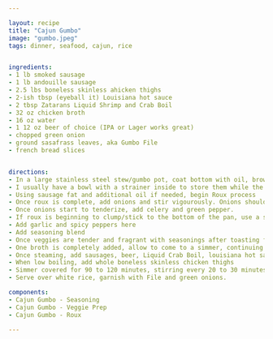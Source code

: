 ```yaml
---

layout: recipe
title: "Cajun Gumbo"
image: "gumbo.jpeg"
tags: dinner, seafood, cajun, rice


ingredients:
- 1 lb smoked sausage
- 1 lb andouille sausage
- 2.5 lbs boneless skinless ahicken thighs
- 2-ish tbsp (eyeball it) Louisiana hot sauce
- 2 tbsp Zatarans Liquid Shrimp and Crab Boil
- 32 oz chicken broth
- 16 oz water
- 1 12 oz beer of choice (IPA or Lager works great)
- chopped green onion
- ground sasafrass leaves, aka Gumbo File
- french bread slices


directions:
- In a large stainless steel stew/gumbo pot, coat bottom with oil, brown sausages in batches, and set aside. Season with Tonys as you go. 
- I usually have a bowl with a strainer inside to store them while the rest are cooking
- Using sausage fat and additional oil if needed, begin Roux process
- Once roux is complete, add onions and stir vigourously. Onions should be room temp so as to not clump roux.
- Once onions start to tenderize, add celery and green pepper.
- If roux is beginning to clump/stick to the bottom of the pan, use a splash of chicken broth (room temp) and stir vigourously to incorporate
- Add garlic and spicy peppers here
- Add seasoning blend
- Once veggies are tender and fragrant with seasonings after toasting for a bit, slowly begin streaming in chicken broth while stirring vigourously
- One broth is completely added, allow to come to a simmer, continuing to stir.
- Once steaming, add sausages, beer, Liquid Crab Boil, louisiana hot sauce
- When low boiling, add whole boneless skinless chicken thighs
- Simmer covered for 90 to 120 minutes, stirring every 20 to 30 minutes, keeping at a low boil (med-low heat, towards the lower side. slightly burbling)
- Serve over white rice, garnish with File and green onions.

components:
- Cajun Gumbo - Seasoning
- Cajun Gumbo - Veggie Prep
- Cajun Gumbo - Roux

---
```


